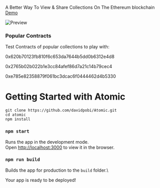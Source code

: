 A Better Way To View & Share Collections On The Ethereum blockchain [Demo](https://atomic-x.web.app/collection/0x620b70123fb810f6c653da7644b5dd0b6312e4d8)


![Preview](https://firebasestorage.googleapis.com/v0/b/davidbash-96349.appspot.com/o/Portfolio%2FGalleryX%2FScreenshot%202022-06-24%20at%207.24.24%20PM.png?alt=media&token=96e6f68e-206c-4451-8a1c-a75ab55d4f1f)


### Popular Contracts
Test Contracts of popular collections to play with:

0x620b70123fb810f6c653da7644b5dd0b6312e4d8


0x2765b02b022b1e3cc84afef86d7a21c14b79cec4


0xe785e82358879f061bc3dcac6f0444462d4b5330



# Getting Started with Atomic
```
git clone https://github.com/davidpobi/Atomic.git
cd atomic
npm install
```



### `npm start`

Runs the app in the development mode.\
Open [http://localhost:3000](http://localhost:3000) to view it in the browser.



### `npm run build`

Builds the app for production to the `build` folder.\

Your app is ready to be deployed!

